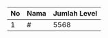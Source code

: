| No | Nama            | Jumlah Level |
|----|-----------------|--------------|
| 1  | #    |    5568        |
